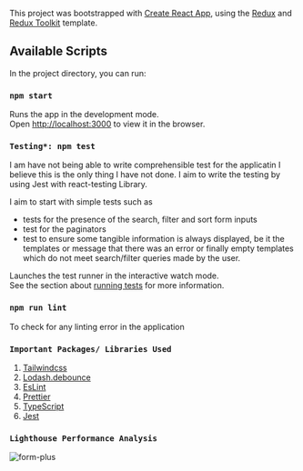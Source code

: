 This project was bootstrapped with [Create React App](https://github.com/facebook/create-react-app), using the [Redux](https://redux.js.org/) and [Redux Toolkit](https://redux-toolkit.js.org/) template.

## Available Scripts

In the project directory, you can run:

### `npm start`

Runs the app in the development mode.<br />
Open [http://localhost:3000](http://localhost:3000) to view it in the browser.

###  `Testing*: npm test`

I am have not being able to write comprehensible test for the applicatin I believe this is the only
thing I have not done. I aim to write the testing by using Jest with react-testing Library.

I aim to start with simple tests such as
- tests for the presence of the search, filter and sort form inputs
- test for the paginators
- test to ensure some tangible information is always displayed, be it the templates or message that there was an error or finally empty templates which do not meet search/filter queries made by the user.

Launches the test runner in the interactive watch mode.<br />
See the section about [running tests](https://facebook.github.io/create-react-app/docs/running-tests) for more information.


### `npm run lint`

To check for any linting error in the application

### `Important Packages/ Libraries Used`

1. [Tailwindcss](https://tailwindcss.com/)
2. [Lodash.debounce](https://lodash.com/docs/4.17.15#debounce)
3. [EsLint](https://eslint.org/)
4. [Prettier](https://prettier.io/)
5. [TypeScript](https://www.typescriptlang.org/)
6. [Jest](https://jestjs.io/)


### `Lighthouse Performance Analysis`

![form-plus](https://user-images.githubusercontent.com/35204637/120913914-695a9100-c692-11eb-8989-a74520b9fb76.PNG)
